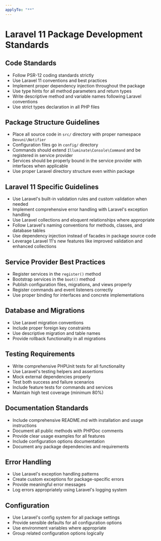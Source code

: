 ```yaml
---
applyTo: "**"
---
```


# Laravel 11 Package Development Standards

## Code Standards

-   Follow PSR-12 coding standards strictly
-   Use Laravel 11 conventions and best practices
-   Implement proper dependency injection throughout the package
-   Use type hints for all method parameters and return types
-   Write descriptive method and variable names following Laravel conventions
-   Use strict types declaration in all PHP files

## Package Structure Guidelines

-   Place all source code in `src/` directory with proper namespace `Devuni\Notifier`
-   Configuration files go in `config/` directory
-   Commands should extend `Illuminate\Console\Command` and be registered in service provider
-   Services should be properly bound in the service provider with interfaces when applicable
-   Use proper Laravel directory structure even within package

## Laravel 11 Specific Guidelines

-   Use Laravel's built-in validation rules and custom validation when needed
-   Implement comprehensive error handling with Laravel's exception handling
-   Use Laravel collections and eloquent relationships where appropriate
-   Follow Laravel's naming conventions for methods, classes, and database tables
-   Use dependency injection instead of facades in package source code
-   Leverage Laravel 11's new features like improved validation and enhanced collections

## Service Provider Best Practices

-   Register services in the `register()` method
-   Bootstrap services in the `boot()` method
-   Publish configuration files, migrations, and views properly
-   Register commands and event listeners correctly
-   Use proper binding for interfaces and concrete implementations

## Database and Migrations

-   Use Laravel migration conventions
-   Include proper foreign key constraints
-   Use descriptive migration and table names
-   Provide rollback functionality in all migrations

## Testing Requirements

-   Write comprehensive PHPUnit tests for all functionality
-   Use Laravel's testing helpers and assertions
-   Mock external dependencies properly
-   Test both success and failure scenarios
-   Include feature tests for commands and services
-   Maintain high test coverage (minimum 80%)

## Documentation Standards

-   Include comprehensive README.md with installation and usage instructions
-   Document all public methods with PHPDoc comments
-   Provide clear usage examples for all features
-   Include configuration options documentation
-   Document any package dependencies and requirements

## Error Handling

-   Use Laravel's exception handling patterns
-   Create custom exceptions for package-specific errors
-   Provide meaningful error messages
-   Log errors appropriately using Laravel's logging system

## Configuration

-   Use Laravel's config system for all package settings
-   Provide sensible defaults for all configuration options
-   Use environment variables where appropriate
-   Group related configuration options logically
